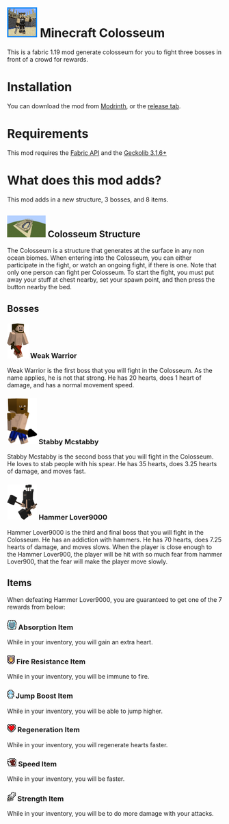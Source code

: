 # <img src="src/main/resources/assets/mccolosseum/icon.png" alt="Icon" width="70"/> Minecraft Colosseum
This is a fabric 1.19 mod generate colosseum for you to fight three bosses in front of a crowd for rewards.

# Installation
You can download the mod from [Modrinth](https://modrinth.com/mod/minecraft-colosseum), or the [release tab](https://github.com/The-Changer412/MC-Colosseum/releases/tag/release).

# Requirements
This mod requires the [Fabric API](https://www.curseforge.com/minecraft/mc-mods/fabric-api) and the [Geckolib 3.1.6+](https://www.curseforge.com/minecraft/mc-mods/geckolib)

# What does this mod adds?
This mod adds in a new structure, 3 bosses, and 8 items.

## <img src="imgs/colosseum.png" alt="Colosseum Structure" width="90"/>  Colosseum Structure
The Colosseum is a structure that generates at the surface in any non ocean biomes. 
When entering into the Colosseum, you can either participate in the fight, or watch an ongoing fight, if there is one.
Note that only one person can fight per Colosseum. 
To start the fight, you must put away your stuff at chest nearby, set your spawn point, and then press the button nearby the bed.

## Bosses
### <img src="imgs/weak_warrior.png" alt="Weak Warrior" width="50"/> Weak Warrior
Weak Warrior is the first boss that you will fight in the Colosseum. As the name applies, he is not that strong. He has 20 hearts, does 1 heart of damage, and has a normal movement speed.
### <img src="imgs/stabby_mcstabby.png" alt="Weak Warrior" width="70"/> Stabby Mcstabby
Stabby Mcstabby is the second boss that you will fight in the Colosseum. He loves to stab people with his spear. He has 35 hearts, does 3.25 hearts of damage, and moves fast.
### <img src="imgs/hammer_lover9000.png" alt="Weak Warrior" width="70"/> Hammer Lover9000
Hammer Lover9000 is the third and final boss that you will fight in the Colosseum. He has an addiction with hammers. He has 70 hearts, does 7.25 hearts of damage, and moves slows. When the player is close enough to the Hammer Lover900, the player will be hit with so much fear from hammer Lover900, that the fear will make the player move slowly.

## Items
When defeating Hammer Lover9000, you are guaranteed to get one of the 7 rewards from below:

### <img src="src/main/resources/assets/mccolosseum/textures/absorption_item.png" alt="Absorption Item"/>  Absorption Item
While in your inventory, you will gain an extra heart.

### <img src="src/main/resources/assets/mccolosseum/textures/fire_resistance_item.png" alt="Fire Resistance Item"/>  Fire Resistance Item
While in your inventory, you will be immune to fire.

### <img src="src/main/resources/assets/mccolosseum/textures/jump_boost_item.png" alt="Jump Boost Item"/>  Jump Boost Item
While in your inventory, you will be able to jump higher.

### <img src="src/main/resources/assets/mccolosseum/textures/regeneration_item.png" alt="Regeneration Item"/>  Regeneration Item
While in your inventory, you will regenerate hearts faster.

### <img src="src/main/resources/assets/mccolosseum/textures/speed_item.png" alt="Speed Item"/>  Speed Item
While in your inventory, you will be faster.

### <img src="src/main/resources/assets/mccolosseum/textures/strength_item.png" alt="Strength Item"/>  Strength Item
While in your inventory, you will be to do more damage with your attacks.
